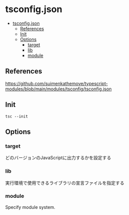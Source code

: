 # tsconfig.json

- [tsconfig.json](#tsconfigjson)
  - [References](#references)
  - [Init](#init)
  - [Options](#options)
    - [target](#target)
    - [lib](#lib)
    - [module](#module)

## References

<https://github.com/suimenkathemove/typescript-modules/blob/main/modules/tsconfig/tsconfig.json>

## Init

```shell
tsc --init
```

## Options

### target

どのバージョンのJavaScriptに出力するかを設定する

### lib

実行環境で使用できるライブラリの宣言ファイルを指定する

### module

Specify module system.
